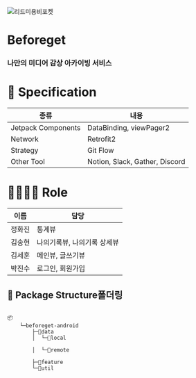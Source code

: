 
![리드미용비포켓](https://user-images.githubusercontent.com/81518783/148996971-50997eef-38ab-4a01-96f6-9599bbce0854.jpg)

# Beforeget

### 나만의 미디어 감상 아카이빙 서비스



# 📳 Specification

| 종류               | 내용                           |
| ------------------ | ------------------------------ |
| Jetpack Components | DataBinding, viewPager2        |
| Network            | Retrofit2                      |
| Strategy           | Git Flow                       |
| Other Tool         | Notion, Slack, Gather, Discord |


# 👨‍👩‍👧‍👦 Role

| 이름   | 담당                        |
| ------ | --------------------------- |
| 정화진 | 통계뷰                      |
| 김송현 | 나의기록뷰, 나의기록 상세뷰 |
| 김세훈 | 메인뷰, 글쓰기뷰            |
| 박진수 | 로그인, 회원가입            |



## 🔨 Package Structure폴더링


## 

```
📦
    └─beforeget-android
        ├─📂data
        │  └─📂local

​        │  └─📂remote

​        ├─📂feature
​        └─📂util
```
